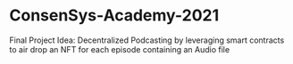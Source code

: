 # ConsenSys-Academy-2021


Final Project Idea: Decentralized Podcasting by leveraging smart contracts to air drop an NFT for each episode containing an Audio file
